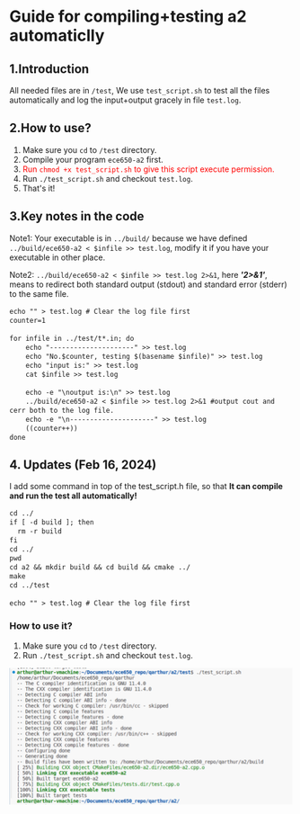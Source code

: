 # Guide for compiling+testing a2 automaticlly

## 1.Introduction
All needed files are in `/test`, We use `test_script.sh` to test all the files automatically and log the input+output gracely in file `test.log`.

## 2.How to use?
1. Make sure you `cd` to `/test` directory.
1. Compile your program `ece650-a2` first.
1.  <span style="color:red;">Run `chmod +x test_script.sh` to give this script execute permission. </span>
1. Run `./test_script.sh` and checkout `test.log`.
1. That's it!

## 3.Key notes in the code


Note1: Your executable is in `../build/` because we have defined `    ../build/ece650-a2 < $infile >> test.log
`, modify it if you have your executable in other place.

Note2: `../build/ece650-a2 < $infile >> test.log 2>&1`, here ***'2>&1'***, means to  redirect both standard output (stdout) and standard error (stderr) to the same file.


```
echo "" > test.log # Clear the log file first
counter=1

for infile in ../test/t*.in; do
    echo "---------------------" >> test.log
    echo "No.$counter, testing $(basename $infile)" >> test.log
    echo "input is:" >> test.log
    cat $infile >> test.log
    
    echo -e "\noutput is:\n" >> test.log
    ../build/ece650-a2 < $infile >> test.log 2>&1 #output cout and cerr both to the log file.
    echo -e "\n---------------------" >> test.log
    ((counter++))
done
```

## 4. Updates (Feb 16, 2024)

I add some command in top of the test_script.h file, so that **It can compile and run the test all automatically!**

```
cd ../
if [ -d build ]; then
  rm -r build
fi
cd ../
pwd
cd a2 && mkdir build && cd build && cmake ../
make
cd ../test

echo "" > test.log # Clear the log file first
```

### How to use it?
 1. Make sure you `cd` to  `/test` directory. 
 2. Run `./test_script.sh` and checkout `test.log`.

 !['picture'](./README/F16.png)